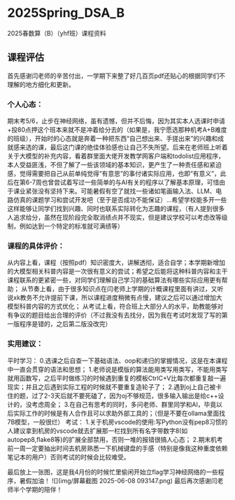 # 2025Spring_DSA_B
2025春数算（B）（yhf班）课程资料
## 课程评估
首先感谢闫老师的辛苦付出，一学期下来整了好几百页pdf还贴心的根据同学们不理解的地方细化和更新。
### 个人心态：
期末考5/6，止步在神经网络，虽有遗憾，但并不后悔，因为其实本人选课时申请+投80点押这个班本来就不是冲着给分去的（如果是，我宁愿选那种机考A+B难度的班级），开始时的心态就是奔着一种把东西“自己想出来、手搓出来”的兴趣和成就感来选的课，最后这门课的绝佳体验感也让自己不失所望。后来在老师班上听着关于大模型的补充内容，看着群里面大佬开发教学网客户端和todolist应用程序，本人受益匪浅，不但了解了一些该领域的基本知识，更产生了一种责任感和紧迫感，觉得需要把自己从前单纯觉得“有意思”的事付诸实际应用，也即“有意义”，此后在第6-7周也曾尝试着写过一些简单的与AI有关的程序以了解基本原理，可惜由于课业紧张没有坚持下来。可能暑假有空了就找一些诸如笔画输入法、LLM、电路仿真的课题学习和尝试开发吧（至于是否成功不能保证）...希望学校能多开一些这样能够让同学们找到兴趣、同时也联系实际转化为志趣的课程，（有人提到很多人追求给分，虽然在现阶段完全取消绩点并不现实，但是建议学校可以考虑改等级制，例如达到一个特定的标准就可满绩等）
### 课程的具体评价：
从内容上看，课程（按照pdf）知识密度大，讲解透彻，适合自学；本学期新增加的大模型相关科普内容是一次很有意义的尝试；希望之后能将这种科普内容和主干课程联系的更紧密一些，对同学们理解自己学习的基础算法有哪些实际应用更有帮助；
从节奏上看，由于很多知识点在闫老师上学期的计概课程里面有讲过，又听说xk教务不允许提前下课，所以课程进度稍微有点慢，建议之后可以通过增加大模型科普内容的方式优化；
从考试上看，符合班上大部分人的水平，助教能够对有争议的题目给出合理的评价（不过我没有去找分，因为我在考试时发现了写的第一版程序是错的，之后第二版没改完）
### 实用建议：
平时学习：
0.选课之后自查一下基础语法、oop和递归的掌握情况，这是在本课程中一直会贯穿的语法和思想；
1.老师说是模版的算法能用类写用类写，不能用类写就用函数写，之后平时做练习的时候遇到重复的模板CtrlC+V比每次都重复敲一遍现实；并且之后遇到实际工程的时候就不要重复造轮子了；
2.遇到oj上自己被卡住的题，过了2-3天后就不要死磕了，因为oj不够规范，很多输入输出是给c++设计的，没考虑周全；
3.在自己有思考的同时，多问老师、群里同学和AI，毕竟以后实际工作的时候是有人合作且可以求助外部工具的；（但是不要在ollama里面找7B模型，一般很烂）
考试：
1.关于机房vscode的使用:写Python没有pep8习惯的人建议拿到机房的vscode就去扩展那一栏找到所有名字带数字8(如autopep8,flake8等)的扩展全部禁用，否则一堆的报错很搞人心态；
2.期末机考前一周一定要抽出时间去机房熟悉一下机械键盘的手感（特别是像我这种重度依赖笔记本的用户）否则考试的时候会比较难受。

最后放上一张图，这是我4月份的时候忙里偷闲开始立flag学习神经网络的一些程序，暑假加油！
![](img/屏幕截图 2025-06-08 093147.png)
最后再次感谢闫老师半个学期的陪伴！
